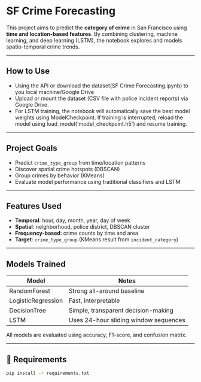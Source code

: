 #  SF Crime Forecasting

This project aims to predict the **category of crime** in San Francisco using **time and location-based features**. By combining clustering, machine learning, and deep learning (LSTM), the notebook explores and models spatio-temporal crime trends.

---

## How to Use

- Using the API or download the dataset(SF Crime Forecasting.ipynb) to you local machine/Google Drive
- Upload or mount the dataset (CSV file with police incident reports) via Google Drive.
- For LSTM training, the notebook will automatically save the best model weights using ModelCheckpoint. If training is interrupted, reload the model using load_model('model_checkpoint.h5') and resume training.

---

## Project Goals

- Predict `crime_type_group` from time/location patterns
- Discover spatial crime hotspots (DBSCAN)
- Group crimes by behavior (KMeans)
- Evaluate model performance using traditional classifiers and LSTM

---

## Features Used

- **Temporal**: hour, day, month, year, day of week
- **Spatial**: neighborhood, police district, DBSCAN cluster
- **Frequency-based**: crime counts by time and area
- **Target**: `crime_type_group` (KMeans result from `incident_category`)

---

## Models Trained

| Model              | Notes                                 |
| ------------------ | ------------------------------------- |
| RandomForest       | Strong all-around baseline            |
| LogisticRegression | Fast, interpretable                   |
| DecisionTree       | Simple, transparent decision-making   |
| LSTM               | Uses 24-hour sliding window sequences |

All models are evaluated using accuracy, F1-score, and confusion matrix.

---

## 🔧 Requirements

```bash
pip install -r requirements.txt

```
